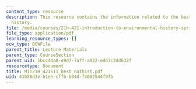 ```yaml
---
content_type: resource
description: This resource contains the information related to the bestiary and natural
  history.
file: /media/courses/21h-421-introduction-to-environmental-history-spring-2011/41b58d3eb1eecffbb04df4002544f9fb_MIT21H_421S11_best_nathist.pdf
file_type: application/pdf
learning_resource_types: []
ocw_type: OCWFile
parent_title: Lecture Materials
parent_type: CourseSection
parent_uid: 1bcc44a0-e9d7-7aff-a022-ed67c2dd632f
resourcetype: Document
title: MIT21H_421S11_best_nathist.pdf
uid: 41b58d3e-b1ee-cffb-b04d-f4002544f9fb
---
```

